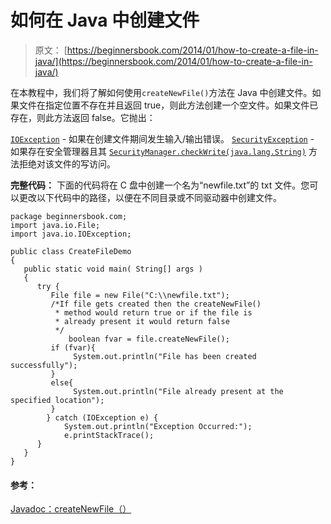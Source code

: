 # 如何在 Java 中创建文件

> 原文： [https://beginnersbook.com/2014/01/how-to-create-a-file-in-java/](https://beginnersbook.com/2014/01/how-to-create-a-file-in-java/)

在本教程中，我们将了解如何使用`createNewFile()`方法在 Java 中创建文件。如果文件在指定位置不存在并且返回 true，则此方法创建一个空文件。如果文件已存在，则此方法返回 false。它抛出：

[`IOException`](https://docs.oracle.com/javase/7/docs/api/java/io/IOException.html "class in java.io") - 如果在创建文件期间发生输入/输出错误。
[`SecurityException`](https://docs.oracle.com/javase/7/docs/api/java/lang/SecurityException.html "class in java.lang") - 如果存在安全管理器且其 [`SecurityManager.checkWrite(java.lang.String)`](https://docs.oracle.com/javase/7/docs/api/java/lang/SecurityManager.html#checkWrite(java.lang.String)) 方法拒绝对该文件的写访问。

**完整代码：**
下面的代码将在 C 盘中创建一个名为“newfile.txt”的 txt 文件。您可以更改以下代码中的路径，以便在不同目录或不同驱动器中创建文件。

```
package beginnersbook.com;
import java.io.File;
import java.io.IOException;

public class CreateFileDemo
{
   public static void main( String[] args )
   {	
      try {
	     File file = new File("C:\\newfile.txt");
	     /*If file gets created then the createNewFile() 
	      * method would return true or if the file is 
	      * already present it would return false
	      */
             boolean fvar = file.createNewFile();
	     if (fvar){
	          System.out.println("File has been created successfully");
	     }
	     else{
	          System.out.println("File already present at the specified location");
	     }
    	} catch (IOException e) {
    		System.out.println("Exception Occurred:");
	        e.printStackTrace();
	  }
   }
}
```

#### 参考：

[Javadoc：createNewFile（）](https://docs.oracle.com/javase/7/docs/api/java/io/File.html#createNewFile() "createNewFile() method")